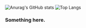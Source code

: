 ![Anurag's GitHub stats](https://github-readme-stats.vercel.app/api?username=Ye0l&show_icons=true&theme=dracula)
![Top Langs](https://github-readme-stats.vercel.app/api/top-langs/?username=Ye0l&layout=compact&theme=dracula)
### Something here.

<!--
**Ye0l/Ye0l** is a ✨ _special_ ✨ repository because its `README.md` (this file) appears on your GitHub profile.

Here are some ideas to get you started:

- 🔭 I’m currently working on ...
- 🌱 I’m currently learning ...
- 👯 I’m looking to collaborate on ...
- 🤔 I’m looking for help with ...
- 💬 Ask me about ...
- 📫 How to reach me: ...
- 😄 Pronouns: ...
- ⚡ Fun fact: ...
-->
